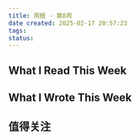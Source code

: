 ```yaml
---
title: 周报 - 第8周
date created: 2025-02-17 20:57:23
tags: 
status:
---
```


## What I Read This Week

## What I Wrote This Week

## 值得关注
